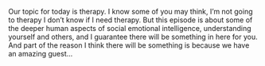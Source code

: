 Our topic for today is therapy. I know some of you may think, I’m not going to therapy I don’t know if I need therapy. But this episode is about some of the deeper human aspects of social emotional intelligence, understanding yourself and others, and I guarantee there will be something in here for you. And part of the reason I think there will be something is because we have an amazing guest...